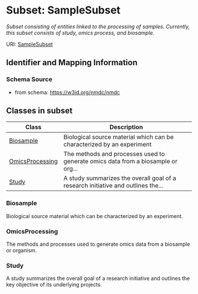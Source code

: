# Subset: SampleSubset


_Subset consisting of entities linked to the processing of samples.  Currently, this subset consists of study, omics process, and biosample._



URI: [SampleSubset](SampleSubset.md)




## Identifier and Mapping Information







### Schema Source


* from schema: https://w3id.org/nmdc/nmdc






















        


        






        



















































































































































































































































































































































































































































































































































































































































































































































































































































































































































































































































































## Classes in subset

| Class | Description |
| --- | --- |
| [Biosample](Biosample.md) | Biological source material which can be characterized by an experiment |
| [OmicsProcessing](OmicsProcessing.md) | The methods and processes used to generate omics data from a biosample or org... |
| [Study](Study.md) | A study summarizes the overall goal of a research initiative and outlines the... |





### Biosample

Biological source material which can be characterized by an experiment.







































### OmicsProcessing

The methods and processes used to generate omics data from a biosample or organism.



















### Study

A study summarizes the overall goal of a research initiative and outlines the key objective of its underlying projects.











